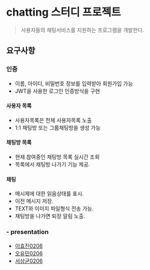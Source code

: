 # chatting 스터디 프로젝트

> 사용자들의 채팅서비스를 지원하는 프로그램을 개발한다.



## 요구사항

### 인증

* 이름, 아이디, 비밀번호 정보를 입력받아 회원가입 가능
* JWT을 사용한 로그인 인증방식을 구현


#### 사용자 목록

* 사용자목록은 전체 사용자목록 노출
* 1:1 채팅방 또는 그룹채팅방을 생성 가능


#### 채팅방 목록

* 현재 참여중인 채팅방 목록 실시간 조회
* 목록에서 채팅방 나가기 기능 제공.


#### 채팅

* 메시제에 대한 읽음상태를 표시.
* 이전 메시지 저장.
* TEXT와 이미지 파일형식 전송 가능.
* 채팅방을 나가면 퇴장 알림 노출.





### - presentation

- [이효진0206](http://git.openobject.net:8880/education/chatting-server/-/blob/main/presentation/hyojin0206.md)
- [오유민0206](http://git.openobject.net:8880/education/chatting-server/-/blob/main/presentation/yumin0206.md)
- [서상균0206](http://git.openobject.net:8880/education/chatting-server/-/blob/main/presentation/sangkyun0206.md)